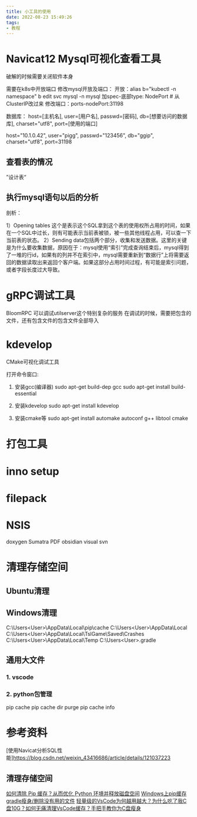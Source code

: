 ```yaml
---
title: 小工具的使用
date: 2022-08-23 15:49:26
tags:
- 教程
---
```


# Navicat12 Mysql可视化查看工具

破解的时候需要关闭软件本身

需要在k8s中开放端口
修改mysql开放及端口：
开放：alias b="kubectl -n namespace"
         b edit svc mysql -n mysql
      加spec-底部type: NodePort         # 从ClusterIP改过来
修改端口：ports-nodePort:31198

数据库：
host=[主机名],
user=[用户名],
passwd=[密码],
db=[想要访问的数据库],
charset="utf8",
port=[使用的端口]



host="10.1.0.42",
user="pigg",
passwd="123456",
db="ggip",
charset="utf8",
port=31198


## 查看表的情况
”设计表“
## 执行mysql语句以后的分析
剖析：

1）Opening tables 这个是表示这个SQL拿到这个表的使用权所占用的时间，如果在一个SQL中过长，则有可能表示当前表被锁，被一些其他线程占用，可以查一下当前表的状态。
2）Sending data包括两个部分，收集和发送数据。这里的关键是为什么要收集数据，原因在于：mysql使用“索引”完成查询结束后，mysql得到了一堆的行id，如果有的列并不在索引中，mysql需要重新到“数据行”上将需要返回的数据读取出来返回个客户端。如果这部分占用时间过程，有可能是索引问题，或者字段长度过大导致。


# gRPC调试工具

BloomRPC
可以调试utilserver这个特别复杂的服务
在调试的时候，需要把包含的文件，还有包含文件的包含文件全部导入



# kdevelop
CMake可视化调试工具


打开命令窗口:
1. 安装gcc(编译器)
    sudo apt-get build-dep gcc
    sudo apt-get install build-essential
    
2. 安装kdevelop
sudo apt-get install kdevelop

3. 安装cmake等
sudo apt-get install automake autoconf g++ libtool cmake

# 打包工具

# inno setup

# filepack

# NSIS



doxygen
Sumatra PDF
obsidian
visual svn


# 清理存储空间
## Ubuntu清理

## Windows清理
C:\Users\<User>\AppData\Local\pip\cache
C:\Users\<User>\AppData\Local
C:\Users\<User>\AppData\Local\TslGame\Saved\Crashes
C:\Users\<User>\AppData\Local\Temp
C:\Users\<User>\.gradle

## 通用大文件

### 1. vscode
### 2. python包管理
pip cache
pip cache dir purge
pip cache info

# 参考资料
[使用Navicat分析SQL性能]https://blog.csdn.net/weixin_43416686/article/details/121037223
## 清理存储空间
[如何清除 Pip 缓存？从而优化 Python 环境并释放磁盘空间](https://cloud.tencent.com/developer/article/2323457)
[Windows上pip缓存](https://blog.csdn.net/weixin_45653897/article/details/131254542)
[gradle瘦身/删除没有用的文件](https://blog.csdn.net/gqg_guan/article/details/130160022)
[轻量级的VsCode为何越用越大？为什么吃了我C盘10G？如何无痛清理VsCode缓存？手把手教你为C盘瘦身](https://blog.csdn.net/Tisfy/article/details/126082324)




